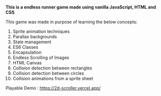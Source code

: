 **This is a endless runner game made using vanilla JavaScript, HTML and CSS**

This game was made in purpose of learning the below concepts:
1. Sprite animation techniques
2. Parallax backgrounds
3. State management
4. ES6 Classes
5. Encapsulation
6. Endless Scrolling of Images
7. HTML Canvas
8. Collision detection between rectangles
9. Collision detection between circles
10. Collision animations from a sprite sheet

Playable Demo : https://2d-scroller.vercel.app/
